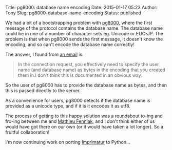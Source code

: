 Title: pg8000: database name encoding
Date: 2015-01-17 05:23
Author: Tony
Slug: pg8000-database-name-encoding
Status: published

We had a bit of a bootstrapping problem with [pg8000](https://github.com/mfenniak/pg8000), where the first message of the protocol contains the database name. The database name could be in one of a number of character sets eg. Unicode or EUC-JP. The problem is that when pg8000 sends the first message, it doesn't know the encoding, and so can't encode the database name correctly!  
  
The answer, I found from [an email](http://www.postgresql.org/message-id/1330344173.7111.23.camel@vanquo.pezone.net) is:  

> In the connection request, you effectively need to specify the user name (and database name) as bytes in the encoding that you created them in.I don't think this is documented in an obvious way.

So the user of pg8000 has to provide the database name as bytes, and then this is passed directly to the server.  
  
As a convenience for users, pg8000 detects if the database name is provided as a unicode type, and if it is it encodes it as utf8.  
  
The process of getting to this happy solution was a roundabout to-ing and fro-ing between me and [Mathieu Fenniak](https://github.com/mfenniak), and I don't think either of us would have got there on our own (or it would have taken a lot longer). So a fruitful collaboration!  
  
I'm now continuing work on porting [Imprimatur](https://github.com/tlocke/imprimatur) to Python...

</p>

